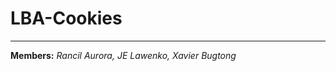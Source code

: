 # LBA-Cookies
---------------------------------
**Members:**
*Rancil Aurora,*
*JE Lawenko,*
*Xavier Bugtong*
